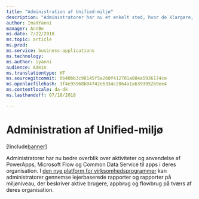 ```yaml
---
title: "Administration af Unified-miljø"
description: "Administratorer har nu et enkelt sted, hvor de klargøre, overvåge og administrere alle Common Data Service til apps-miljøer"
author: ImadYanni
manager: AnnBe
ms.date: 7/22/2018
ms.topic: article
ms.prod: 
ms.service: business-applications
ms.technology: 
ms.author: iyanni
audience: Admin
ms.translationtype: HT
ms.sourcegitcommit: 0b40bb3c98145f5a260f412701a884a5936174ce
ms.openlocfilehash: 3f4e95968b04742e6334c2064a1a6393952b9ee4
ms.contentlocale: da-dk
ms.lasthandoff: 07/18/2018

---
```

# <a name="unified-environment-administration"></a>Administration af Unified-miljø


[!include[banner](../../includes/banner.md)]

Administratorer har nu bedre overblik over aktiviteter og anvendelse af PowerApps, Microsoft Flow og Common Data Service til apps i deres organisation. I [den nye platform for virksomhedsprogrammer](https://go.microsoft.com/fwlink/?linkid=875536) kan administratorer gennemse lejerbaserede rapporter og rapporter på miljøniveau, der beskriver aktive brugere, appbrug og flowbrug på tværs af deres organisation.

